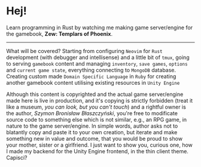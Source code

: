 # Hej!

Learn programming in Rust by watching me making game server/engine for the gamebook, __Zew: Templars of Phoenix__.

___

What will be covered? Starting from configuring `Neovim` for `Rust` development (with debugger and intellisense) and a little bit of `tmux`, going to serving `gamebook` content and managing `inventory`, `save games`, `options `and `current game state`, everything connecting to `MongoDB` database. Creating custom made `Domain Specific Language` in `Ruby` for creating another gamebook content utilising existing resources in `Unity Engine`

Although this content is copyrighted and the actual game server/engine made here is live in production, and it's copying is strictly forbidden (treat it like a museum, _you can look, but you can't touch_) and a rightful owner is the author, _Szymon Bronisław Błaszczyński_, you're free to modificate source code to something else which is not similar, e.g., an RPG game, in nature to the game server/engine. In simple words, author asks not to blatantly copy and paste it to your own creation, but iterate and make something new in value and outcome, that you would be proud to show your mother, sister or a girlfriend. I just want to show you, curious one, how I made my backend for the Unity Engine frontend, in the thin client theme. Capisci?
